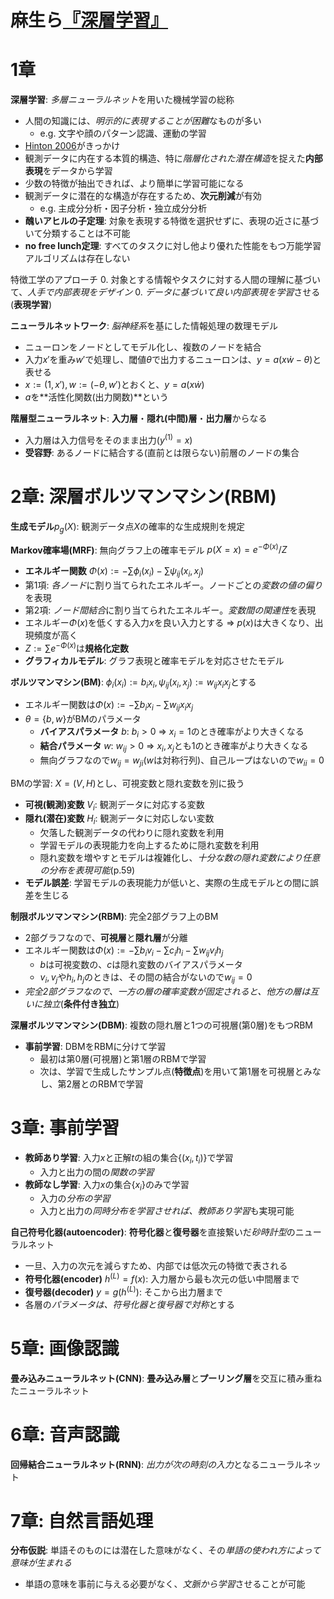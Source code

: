 # 麻生ら[『深層学習』](urn:isbn:476490487X)

# 1章
**深層学習**: *多層ニューラルネット*を用いた機械学習の総称
- 人間の知識には、*明示的に表現することが困難*なものが多い
	- e.g. 文字や顔のパターン認識、運動の学習
- [Hinton 2006](http://www.cs.toronto.edu/~hinton/absps/ncfast.pdf)がきっかけ
- 観測データに内在する本質的構造、特に*階層化された潜在構造*を捉えた**内部表現**をデータから学習
- 少数の特徴が抽出できれば、より簡単に学習可能になる
- 観測データに潜在的な構造が存在するため、**次元削減**が有効
	- e.g. 主成分分析・因子分析・独立成分分析
- **醜いアヒルの子定理**: 対象を表現する特徴を選択せずに、表現の近さに基づいて分類することは不可能
- **no free lunch定理**: すべてのタスクに対し他より優れた性能をもつ万能学習アルゴリズムは存在しない

特徴工学のアプローチ
0. 対象とする情報やタスクに対する人間の理解に基づいて、*人手で内部表現をデザイン*
0. *データに基づいて良い内部表現を学習*させる(**表現学習**)

**ニューラルネットワーク**: *脳神経系*を基にした情報処理の数理モデル
- ニューロンをノードとしてモデル化し、複数のノードを結合
- 入力$x'$を重み$w'$で処理し、閾値$\theta$で出力するニューロンは、$y = a(x \dot w - \theta)$と表せる
- $x := (1, x'), w := (-\theta, w')$とおくと、$y = a(x \dot w)$
- $a$を**活性化関数(出力関数)**という

**階層型ニューラルネット**: **入力層**・**隠れ(中間)層**・**出力層**からなる
- 入力層は入力信号をそのまま出力($y^{(1)} = x$)
- **受容野**: あるノードに結合する(直前とは限らない)前層のノードの集合

# 2章: 深層ボルツマンマシン(RBM)
**生成モデル**$p_g(X)$: 観測データ点$X$の確率的な生成規則を規定

**Markov確率場(MRF)**: 無向グラフ上の確率モデル $p(X = x) = e^{-\Phi(x)} / Z$
- **エネルギー関数** $\Phi(x) := - \sum \phi_i(x_i) - \sum \psi_{ij}(x_i, x_j)$
- 第1項: *各ノード*に割り当てられたエネルギー。ノードごとの*変数の値の偏り*を表現
- 第2項: *ノード間結合*に割り当てられたエネルギー。*変数間の関連性*を表現
- エネルギー$\Phi(x)$を低くする入力$x$を良い入力とする ⇒ $p(x)$は大きくなり、出現頻度が高く
- $Z := \sum e^{-\Phi(x)}$は**規格化定数**
- **グラフィカルモデル**: グラフ表現と確率モデルを対応させたモデル

**ボルツマンマシン(BM)**: $\phi_i(x_i) := b_i x_i, \psi_{ij}(x_i, x_j) := w_{ij} x_i x_j$とする
- エネルギー関数は$\Phi(x) := - \sum b_i x_i - \sum w_{ij} x_i x_j$
- $\theta = \{b, w\}$がBMのパラメータ
	- **バイアスパラメータ** $b$: $b_i > 0$ ⇒ $x_i = 1$のとき確率がより大きくなる
	- **結合パラメータ** $w$: $w_{ij} > 0$ ⇒ $x_i, x_j$とも1のとき確率がより大きくなる
	- 無向グラフなので$w_{ij} = w_{ji}$($w$は対称行列)、自己ループはないので$w_{ii} = 0$

BMの学習: $X = (V, H)$とし、可視変数と隠れ変数を別に扱う
- **可視(観測)変数** $V_i$: 観測データに対応する変数
- **隠れ(潜在)変数** $H_i$: 観測データに対応しない変数
	- 欠落した観測データの代わりに隠れ変数を利用
	- 学習モデルの表現能力を向上するために隠れ変数を利用
	- 隠れ変数を増やすとモデルは複雑化し、*十分な数の隠れ変数により任意の分布を表現可能*(p.59)
- **モデル誤差**: 学習モデルの表現能力が低いと、実際の生成モデルとの間に誤差を生じる

**制限ボルツマンマシン(RBM)**: 完全2部グラフ上のBM
- 2部グラフなので、**可視層**と**隠れ層**が分離
- エネルギー関数は$\Phi(x) := - \sum b_i v_i - \sum c_i h_i - \sum w_{ij} v_i h_j$
	- $b$は可視変数の、$c$は隠れ変数のバイアスパラメータ
	- $v_i, v_j$や$h_i, h_j$のときは、その間の結合がないので$w_{ij} = 0$
- *完全2部グラフなので、一方の層の確率変数が固定されると、他方の層は互いに独立*(**条件付き独立**)

**深層ボルツマンマシン(DBM)**: 複数の隠れ層と1つの可視層(第0層)をもつRBM
- **事前学習**: DBMをRBMに分けて学習
	- 最初は第0層(可視層)と第1層のRBMで学習
	- 次は、学習で生成したサンプル点(**特徴点**)を用いて第1層を可視層とみなし、第2層とのRBMで学習

# 3章: 事前学習
- **教師あり学習**: 入力$x$と正解$t$の組の集合$\{(x_i, t_i)\}$で学習
	- 入力と出力の間の*関数の学習*
- **教師なし学習**: 入力$x$の集合$\{x_i\}$のみで学習
	- 入力の*分布の学習*
	- 入力と出力の*同時分布を学習させれば、教師あり学習*も実現可能

**自己符号化器(autoencoder)**: **符号化器**と**復号器**を直接繋いだ*砂時計型*のニューラルネット
- 一旦、入力の次元を減らすため、内部では低次元の特徴で表される
- **符号化器(encoder)** $h^{(L)} = f(x)$: 入力層から最も次元の低い中間層まで
- **復号器(decoder)** $y = g(h^{(L)})$: そこから出力層まで
- 各層の*パラメータは、符号化器と復号器で対称*とする

# 5章: 画像認識
**畳み込みニューラルネット(CNN)**: **畳み込み層**と**プーリング層**を交互に積み重ねたニューラルネット

# 6章: 音声認識
**回帰結合ニューラルネット(RNN)**: *出力が次の時刻の入力*となるニューラルネット

# 7章: 自然言語処理
**分布仮説**: 単語そのものには潜在した意味がなく、その*単語の使われ方によって意味が生まれる*
- 単語の意味を事前に与える必要がなく、*文脈から学習*させることが可能


